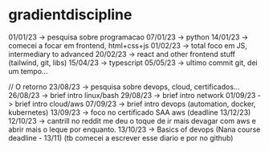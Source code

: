 # gradientdiscipline

01/01/23 -> pesquisa sobre programacao
07/01/23 -> python
14/01/23 -> comecei a focar em frontend, html+css+js
01/02/23 -> total foco em JS, intermediary to advanced
20/02/23 -> react and other frontend stuff (tailwind, git, libs)
15/04/23 -> typescript
05/05/23 -> ultimo commit git, dei um tempo...

// O retorno
23/08/23 -> pesquisa sobre devops, cloud, certificados...
26/08/23 -> brief intro linux/bash
29/08/23 -> brief intro network
01/09/23 -> brief intro cloud/aws
07/09/23 -> brief intro devops (automation, docker, kubernetes)
13/09/23 -> foco no certificado SAA aws (deadline 13/12/23)
12/10/23 -> cantrill no reddit me deu o toque de ir mais devagar com aws e abrir mais o leque por enquanto.
13/10/23 -> Basics of devops (Nana course deadline - 13/11) (tb comecei a escrever esse diario e por no github)
